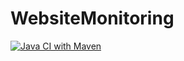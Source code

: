 # WebsiteMonitoring

[![Java CI with Maven](https://github.com/dockermaster/WebsiteMonitoring/actions/workflows/maven.yml/badge.svg)](https://github.com/dockermaster/WebsiteMonitoring/actions/workflows/maven.yml)
